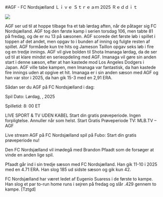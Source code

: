 #AGF - FC Nordsjælland Ｌｉｖｅ Ｓｔｒｅａｍ 2025 Ｒｅｄｄｉｔ  
  
  
[![](https://i.imgur.com/qSNzIqt.png)](https://movie.rssnews.media/UNiCttC.php)  
  
AGF ser ud til at hoppe tilbage fra et tab lørdag aften, når de påtager sig FC Nordsjælland. AGF tog den første kamp i serien torsdag 106, men tabte 81 på fredag, og de er nu 13 på sæsonen. AGF scorede det første løb i spillet i toppen af det andet, men opgav to i bunden af inning og fulgte resten af spillet. AGF formåede kun tre hits og Jameson Taillon opgav seks løb i fire og en tredje innings. AGF vil give bolden til Shota Imanaga lørdag, da de ser ud til at klare mindst en serieopdeling med AGF. Imanaga vil gøre sin anden start i denne sæson, efter at han kastede mod Los Angeles Dodgers i Japan. AGF ville tabe kampen, men Imanaga var fantastisk, da han kastede fire innings uden at opgive et hit. Imanaga er i sin anden sæson med AGF og han var stor i 2025, da han gik 15-3 med en 2,91 ERA.

Sådan ser du AGF på FC Nordsjælland i dag:

Spil Dato: Lørdag, , 2025

Spilletid: 8: 00 ET

LIVE SPORT & TV UDEN KABEL
Start din gratis prøveperiode. Ingen forpligtelse. Annuller når som helst.
Start Gratis Prøveperiode
TV: MLB.TV – AGF

Live stream AGF på FC Nordsjælland spil på Fubo: Start din gratis prøveperiode nu!

Den FC Nordsjælland vil imødegå med Brandon Pfaadt som de forsøger at vinde en anden lige spil.

Pfaadt går ind i sin tredje sæson med FC Nordsjælland. Han gik 11-10 i 2025 med en 4.71 ERA. Han slog 185 ud sidste sæson og gik kun 42.

FC Nordsjælland har været ledet af Eugenio Suaress i de første to kampe. Han slog et par to-run home runs i sejren på fredag og slår .429 gennem to kampe. [Tztgd]